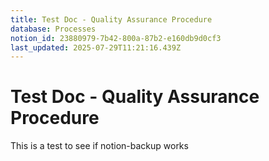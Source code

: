 ```yaml
---
title: Test Doc - Quality Assurance Procedure
database: Processes
notion_id: 23880979-7b42-800a-87b2-e160db9d0cf3
last_updated: 2025-07-29T11:21:16.439Z
---
```


# Test Doc - Quality Assurance Procedure


This is a test to see if notion-backup works

